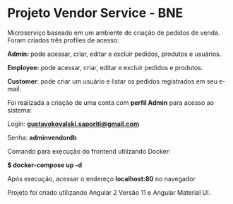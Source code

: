 # Projeto Vendor Service - BNE

Microserviço baseado em um ambiente de criação de pedidos de venda.
Foram criados três profiles de acesso:

**Admin:** pode acessar, criar, editar e excluir pedidos, produtos e usuários.

**Employee:** pode acessar, criar, editar e excluir pedidos e produtos.

**Customer**: pode criar um usuário e listar os pedidos registrados em seu e-mail.

Foi realizada a criação de uma conta com **perfil Admin** para acesso ao sistema:

Login: **gustavokovalski.saporiti@gmail.com**

Senha: **adminvendordb**

Comando para execução do frontend utilizando Docker:

**$ docker-compose up -d**

Após execução, acessar o endereço **localhost:80** no navegador

Projeto foi criado utilizando Angular 2 Versão 11 e Angular Material UI.
